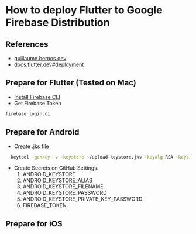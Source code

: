 # How to deploy Flutter to Google Firebase Distribution

## References

- [guillaume.bernos.dev](https://guillaume.bernos.dev/how-to-deploy-to-firebase-app-distribution/)
- [docs.flutter.dev#deployment](https://docs.flutter.dev/deployment/android#building-the-app-for-release)

## Prepare for Flutter (Tested on Mac)

- [Install Firebase CLI](https://firebase.google.com/docs/cli)
- Get Firebase Token

```BASH
firebase login:ci
```

## Prepare for Android

- Create .jks file

```BASH
  keytool -genkey -v -keystore ~/upload-keystore.jks -keyalg RSA -keysize 2048 -validity 10000 -alias upload
```

- Create Secrets on GitHub Settings.
  1. ANDROID_KEYSTORE
  2. ANDROID_KEYSTORE_ALIAS
  3. ANDROID_KEYSTORE_FILENAME
  4. ANDROID_KEYSTORE_PASSWORD
  5. ANDROID_KEYSTORE_PRIVATE_KEY_PASSWORD
  6. FIREBASE_TOKEN

## Prepare for iOS